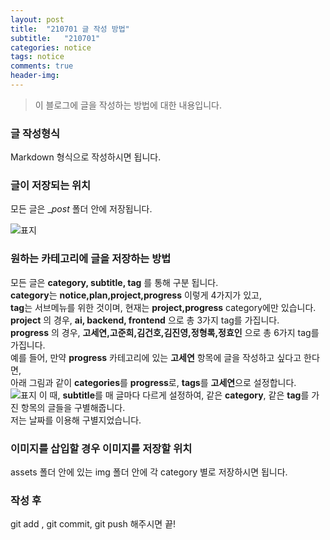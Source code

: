 ```yaml
---
layout: post
title:  "210701 글 작성 방법"
subtitle:   "210701"
categories: notice
tags: notice
comments: true
header-img: 
---
```



> 이 블로그에 글을 작성하는 방법에 대한 내용입니다.
### 글 작성형식
Markdown 형식으로 작성하시면 됩니다.
### 글이 저장되는 위치
모든 글은 __post_ 폴더 안에 저장됩니다.

![표지](https://gist-netchallenge2021.github.io/assets/img/notice/post.png)

### 원하는 카테고리에 글을 저장하는 방법
모든 글은 **category, subtitle, tag** 를 통해 구분 됩니다. <br>
**category**는 **notice,plan,project,progress** 이렇게 4가지가 있고, <br>
**tag**는 서브메뉴를 위한 것이며, 현재는 **project,progress** category에만 있습니다. <br>
**project** 의 경우, **ai, backend, frontend** 으로 총 3가지 tag를 가집니다.<br>
**progress** 의 경우, **고세연,고준희,김건호,김진영,정형록,정효인** 으로 총 6가지 tag를 가집니다.<br>
예를 들어, 만약 **progress** 카테고리에 있는 **고세연** 항목에 글을 작성하고 싶다고 한다면, <br>
아래 그림과 같이 **categories**를 **progress**로, **tags**를 **고세연**으로 설정합니다.<br>
![표지](https://gist-netchallenge2021.github.io/assets/img/notice/categories-tags.png)
이 때, **subtitle**를 매 글마다 다르게 설정하여, 같은 **category**, 같은 **tag**를 가진 항목의 글들을 구별해줍니다. <br>
저는 날짜를 이용해 구별지었습니다.

### 이미지를 삽입할 경우 이미지를 저장할 위치
assets 폴더 안에 있는 img 폴더 안에 각 category 별로 저장하시면 됩니다.

### 작성 후 
git add , git commit, git push 해주시면 끝!